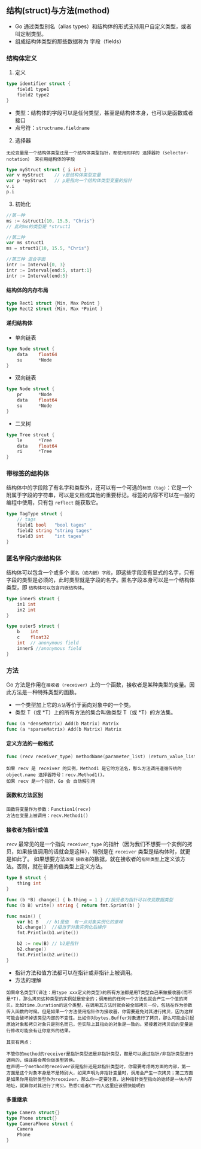 ## 结构(struct)与方法(method)
- Go 通过类型别名（alias types）和结构体的形式支持用户自定义类型，或者叫定制类型。
- 组成结构体类型的那些数据称为 字段（fields）
### 结构体定义
1. 定义
```go 
type identifier struct {
    field1 type1
    field2 type2
}
```
- 类型：结构体的字段可以是任何类型，甚至是结构体本身，也可以是函数或者接口
- 点号符：`structname.fieldname`
2. 选择器
```
无论变量是一个结构体类型还是一个结构体类型指针，都使用同样的 选择器符（selector-notation） 来引用结构体的字段
```
```go
type myStruct struct { i int }
var v myStruct    // v是结构体类型变量
var p *myStruct   // p是指向一个结构体类型变量的指针
v.i
p.i
```
3. 初始化
```go
//第一种
ms := &struct1{10, 15.5, "Chris"}
// 此时ms的类型是 *struct1

//第二种
var ms struct1
ms = struct1{10, 15.5, "Chris"}

//第三种 混合字面
intr := Interval{0, 3}            
intr := Interval{end:5, start:1}  
intr := Interval{end:5}           
```
#### 结构体的内存布局
```go
type Rect1 struct {Min, Max Point }
type Rect2 struct {Min, Max *Point }
```
#### 递归结构体
- 单向链表
```go
type Node struct {
    data    float64
    su      *Node
}
```
- 双向链表
```go
type Node struct {
    pr      *Node
    data    float64
    su      *Node
}
```
- 二叉树
```go
type Tree strcut {
    le      *Tree
    data    float64
    ri      *Tree
}
```
### 带标签的结构体
结构体中的字段除了有名字和类型外，还可以有一个可选的`标签（tag）`：它是一个附属于字段的字符串，可以是文档或其他的重要标记。标签的内容不可以在一般的编程中使用，只有包 `reflect` 能获取它。
```go
type TagType struct { 
    // tags
	field1 bool   "bool tages"
	field2 string "string tages"
	field3 int    "int tages"
}
```

### 匿名字段内嵌结构体
结构体可以包含一个或多个 `匿名（或内嵌）字段`，即这些字段没有显式的名字，只有字段的类型是必须的，此时类型就是字段的名字。匿名字段本身可以是一个结构体类型，即 `结构体可以包含内嵌结构体`。
```go
type innerS struct {
	in1 int
	in2 int
}

type outerS struct {
	b    int
	c    float32
	int  // anonymous field
	innerS //anonymous field
}
```
### 方法
Go 方法是作用在`接收者（receiver）`上的一个函数，接收者是某种类型的变量。因此方法是一种特殊类型的函数。
- 一个类型加上它的`方法`等价于面向对象中的一个类。
- 类型 T（或 *T）上的所有方法的集合叫做类型 T（或 *T）的方法集。
```go
func (a *denseMatrix) Add(b Matrix) Matrix
func (a *sparseMatrix) Add(b Matrix) Matrix
```
####  定义方法的一般格式
```go
func (recv receiver_type) methodName(parameter_list) (return_value_list) { ... }
```
```
如果 recv 是 receiver 的实例，Method1 是它的方法名，那么方法调用遵循传统的 object.name 选择器符号：recv.Method1()。
如果 recv 是一个指针，Go 会 自动解引用
```
#### 函数和方法区别
```
函数将变量作为参数：Function1(recv)
方法在变量上被调用：recv.Method1()
```

#### 接收者为指针或值
`recv` 最常见的是一个指向 `receiver_type` 的指针（因为我们不想要一个实例的拷贝，如果按值调用的话就会是这样），特别是在 `receiver` 类型是结构体时，就更是如此了。
如果想要方法`改变` `接收者`的数据，就在接收者的`指针类型`上定义该方法。否则，就在普通的值类型上定义方法。
```go
type B struct {
	thing int
}

func (b *B) change() { b.thing = 1 } //接受者为指针可以改变数据类型
func (b B) write() string { return fmt.Sprint(b) }

func main() {
	var b1 B   // b1是值  有一点对象实例化的意味
	b1.change()  //相当于对象实例化后操作
	fmt.Println(b1.write())

	b2 := new(B) // b2是指针
	b2.change()
	fmt.Println(b2.write())
}
```
- 指针方法和值方法都可以在指针或非指针上被调用。
- 方法的理解
```
如果命名类型T(译注：用type xxx定义的类型)的所有方法都是用T类型自己来做接收器(而不是*T)，那么拷贝这种类型的实例就是安全的；调用他的任何一个方法也就会产生一个值的拷贝。比如time.Duration的这个类型，在调用其方法时就会被全部拷贝一份，包括在作为参数传入函数的时候。但是如果一个方法使用指针作为接收器，你需要避免对其进行拷贝，因为这样可能会破坏掉该类型内部的不变性。比如你对bytes.Buffer对象进行了拷贝，那么可能会引起原始对象和拷贝对象只是别名而已，但实际上其指向的对象是一致的。紧接着对拷贝后的变量进行修改可能会有让你意外的结果。

其实有两点：

不管你的method的receiver是指针类型还是非指针类型，都是可以通过指针/非指针类型进行调用的，编译器会帮你做类型转换。
在声明一个method的receiver该是指针还是非指针类型时，你需要考虑两方面的内部，第一方面是这个对象本身是不是特别大，如果声明为非指针变量时，调用会产生一次拷贝；第二方面是如果你用指针类型作为receiver，那么你一定要注意，这种指针类型指向的始终是一块内存地址，就算你对其进行了拷贝。熟悉C或者C艹的人这里应该很快能明白
```

#### 多重继承
```go
type Camera struct{}
type Phone struct{}
type CameraPhone struct {
	Camera
	Phone
}
```